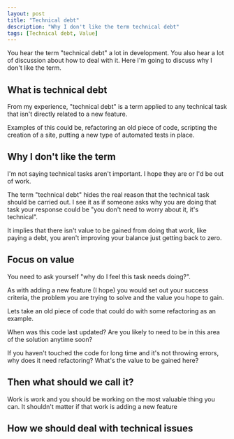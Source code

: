 ```yaml
---
layout: post
title: "Technical debt"
description: "Why I don't like the term technical debt"
tags: [Technical debt, Value]
---
```


You hear the term "technical debt" a lot in development. You also hear a lot of discussion about how to deal with it.
Here I'm going to discuss why I don't like the term.

## What is technical debt

From my experience, "technical debt" is a term applied to any technical task that isn't directly related to a new feature.

Examples of this could be, refactoring an old piece of code, scripting the creation of a site, putting a new type of 
automated tests in place.

## Why I don't like the term

I'm not saying technical tasks aren't important. I hope they are or I'd be out of work.

The term "technical debt" hides the real reason that the technical task should be carried out. I see it as if someone asks why
you are doing that task your response could be "you don't need to worry about it, it's technical".

It implies that there isn't value to be gained from doing that work, like paying a debt, you aren't improving your balance just getting
back to zero.

## Focus on value

You need to ask yourself "why do I feel this task needs doing?".

As with adding a new feature (I hope) you would set out your success criteria, the problem you are trying to solve and the value you hope to gain.

Lets take an old piece of code that could do with some refactoring as an example.

When was this code last updated? Are you likely to need to be in this area of the solution anytime soon?

If you haven't touched the code for long time and it's not throwing errors, why does it need refactoring? What's the value to be
gained here?

## Then what should we call it?

Work is work and you should be working on the most valuable thing you can. It shouldn't matter if that work is adding a new feature 

## How we should deal with technical issues
